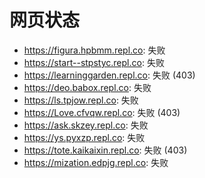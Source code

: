 # 网页状态
- https://figura.hpbmm.repl.co: 失败
- https://start--stpstyc.repl.co: 失败
- https://learninggarden.repl.co: 失败 (403)
- https://deo.babox.repl.co: 失败
- https://ls.tpjow.repl.co: 失败
- https://Love.cfvqw.repl.co: 失败 (403)
- https://ask.skzey.repl.co: 失败
- https://ys.pyxzp.repl.co: 失败
- https://tote.kaikaixin.repl.co: 失败 (403)
- https://mization.edpjg.repl.co: 失败
